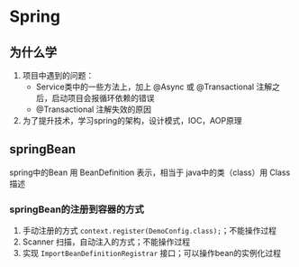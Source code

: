 # Spring

## 为什么学
1. 项目中遇到的问题：
   - Service类中的一些方法上，加上 @Async 或 @Transactional 注解之后，启动项目会报循环依赖的错误
   - @Transactional 注解失效的原因
2. 为了提升技术，学习spring的架构，设计模式，IOC，AOP原理

## springBean

spring中的Bean 用 BeanDefinition 表示，相当于 java中的类（class）用 Class 描述

### springBean的注册到容器的方式
1. 手动注册的方式 `context.register(DemoConfig.class);`；不能操作过程
2. Scanner 扫描，自动注入的方式；不能操作过程
3. 实现 `ImportBeanDefinitionRegistrar` 接口；可以操作bean的实例化过程

